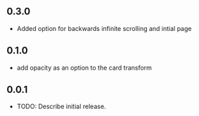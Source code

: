 ## 0.3.0
* Added option for backwards infinite scrolling and intial page

## 0.1.0

* add opacity as an option to the card transform

## 0.0.1

* TODO: Describe initial release.
